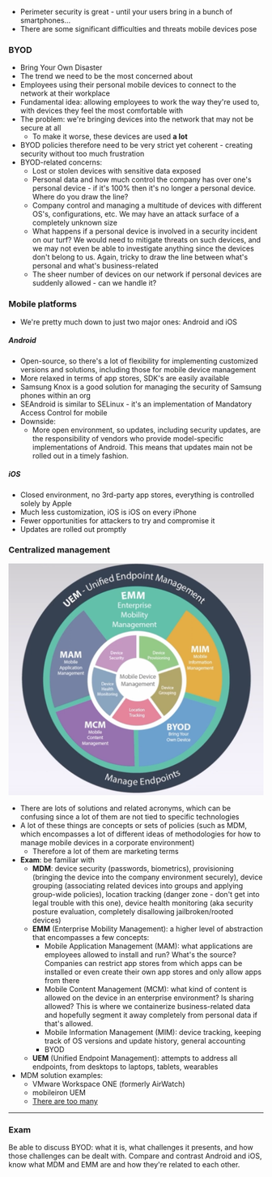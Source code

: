 - Perimeter security is great - until your users bring in a bunch of smartphones...
- There are some significant difficulties and threats mobile devices pose

### BYOD

- Bring Your Own Disaster
- The trend we need to be the most concerned about
- Employees using their personal mobile devices to connect to the network at their workplace
- Fundamental idea: allowing employees to work the way they're used to, with devices they feel the most comfortable with
- The problem: we're bringing devices into the network that may not be secure at all
	- To make it worse, these devices are used **a lot**
- BYOD policies therefore need to be very strict yet coherent - creating security without too much frustration
- BYOD-related concerns:
	- Lost or stolen devices with sensitive data exposed
	- Personal data and how much control the company has over one's personal device - if it's 100% then it's no longer a personal device. Where do you draw the line?
	- Company control and managing a multitude of devices with different OS's, configurations, etc. We may have an attack surface of a completely unknown size
	- What happens if a personal device is involved in a security incident on our turf? We would need to mitigate threats on such devices, and we may not even be able to investigate anything since the devices don't belong to us. Again, tricky to draw the line between what's personal and what's business-related
	- The sheer number of devices on our network if personal devices are suddenly allowed - can we handle it?

### Mobile platforms

- We're pretty much down to just two major ones: Android and iOS

##### Android
- Open-source, so there's a lot of flexibility for implementing customized versions and solutions, including those for mobile device management
- More relaxed in terms of app stores, SDK's are easily available
- Samsung Knox is a good solution for managing the security of Samsung phones within an org
- SEAndroid is similar to SELinux - it's an implementation of Mandatory Access Control for mobile
- Downside:
	- More open environment, so updates, including security updates, are the responsibility of vendors who provide model-specific implementations of Android. This means that updates main not be rolled out in a timely fashion. 

##### iOS
- Closed environment, no 3rd-party app stores, everything is controlled solely by Apple
- Much less customization, iOS is iOS on every iPhone
- Fewer opportunities for attackers to try and compromise it
- Updates are rolled out promptly

### Centralized management

![uem-schematic-1.png](img/uem-schematic-1.png)

- There are lots of solutions and related acronyms, which can be confusing since a lot of them are not tied to specific technologies 
- A lot of these things are concepts or sets of policies (such as MDM, which encompasses a lot of different ideas of methodologies for how to manage mobile devices in a corporate environment)
	- Therefore a lot of them are marketing terms
- **Exam**: be familiar with
	- **MDM**: device security (passwords, biometrics), provisioning (bringing the device into the company environment securely), device grouping (associating related devices into groups and applying group-wide policies), location tracking (danger zone - don't get into legal trouble with this one), device health monitoring (aka security posture evaluation, completely disallowing jailbroken/rooted devices)
	- **EMM** (Enterprise Mobility Management): a higher level of abstraction that encompasses a few concepts:
		- Mobile Application Management (MAM): what applications are employees allowed to install and run? What's the source? Companies can restrict app stores from which apps can be installed or even create their own app stores and only allow apps from there
		- Mobile Content Management (MCM): what kind of content is allowed on the device in an enterprise environment? Is sharing allowed? This is where we containerize business-related data and hopefully segment it away completely from personal data if that's allowed.
		- Mobile Information Management (MIM): device tracking, keeping track of OS versions and update history, general accounting
		- BYOD
	- **UEM** (Unified Endpoint Management): attempts to address all endpoints, from desktops to laptops, tablets, wearables
- MDM solution examples:
	- VMware Workspace ONE (formerly AirWatch)
	- mobileiron UEM
	- [There are too many](https://www.pcmag.com/picks/the-best-mobile-device-management-mdm-solutions?test_uuid=001OQhoHLBxsrrrMgWU3gQF&test_variant=b)

---

### Exam

Be able to discuss BYOD: what it is, what challenges it presents, and how those challenges can be dealt with. Compare and contrast Android and iOS, know what MDM and EMM are and how they're related to each other.